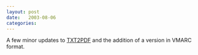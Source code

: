 ```yaml
---
layout: post
date:   2003-08-06
categories:
---
```

A few minor updates to <a href="rexx/txt2pdf/">TXT2PDF</a> and the addition of a version in VMARC format.
